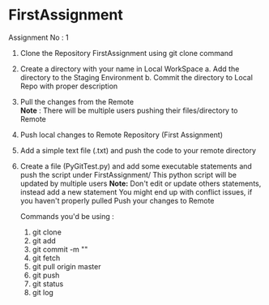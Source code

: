 # FirstAssignment

Assignment No : 1

 1. Clone the Repository FirstAssignment using git clone command
 2. Create a directory with your name in Local WorkSpace
     a. Add the directory to the Staging Environment
     b. Commit the directory to Local Repo with proper description
     
 3.  Pull the changes from the Remote  
     **Note** : There will be multiple users pushing their files/directory to Remote
 5.  Push local changes to Remote Repository (First Assignment)
 6.  Add a simple text file (.txt) and push the code to your remote directory     
 7.  Create a file (PyGitTest.py) and add some executable statements and push the script under FirstAssignment/
     This python script will be updated by multiple users
     **Note:** Don't edit or update others statements, instead add a new statement 
     You might end up with conflict issues, if you haven't properly pulled 
     Push your changes to Remote 
     
     Commands you'd be using :
     1. git clone
     2. git add
     3. git commit -m ""
     4. git fetch
     5. git pull origin master
     6. git push
     7. git status 
     8. git log
         
